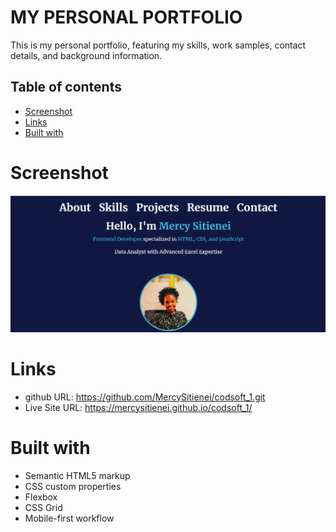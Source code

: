 # MY PERSONAL PORTFOLIO

This is my personal portfolio, featuring my skills, work samples, contact details, and background information.

## Table of contents

- [Screenshot](#screenshot)
- [Links](#links)
- [Built with](#built-with)

# Screenshot

![](images/PortfolioScreenshot.png)

# Links

- github URL: https://github.com/MercySitienei/codsoft_1.git
- Live Site URL: https://mercysitienei.github.io/codsoft_1/

# Built with

- Semantic HTML5 markup
- CSS custom properties
- Flexbox
- CSS Grid
- Mobile-first workflow
